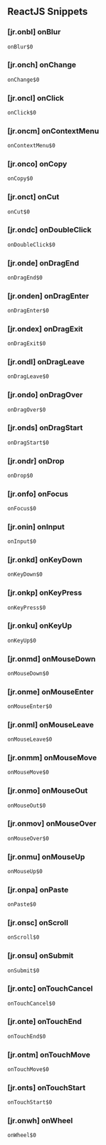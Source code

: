 ## ReactJS Snippets

### [jr.onbl] onBlur

```javascript
onBlur$0
```

### [jr.onch] onChange

```javascript
onChange$0
```

### [jr.oncl] onClick

```javascript
onClick$0
```

### [jr.oncm] onContextMenu

```javascript
onContextMenu$0
```

### [jr.onco] onCopy

```javascript
onCopy$0
```

### [jr.onct] onCut

```javascript
onCut$0
```

### [jr.ondc] onDoubleClick

```javascript
onDoubleClick$0
```

### [jr.onde] onDragEnd

```javascript
onDragEnd$0
```

### [jr.onden] onDragEnter

```javascript
onDragEnter$0
```

### [jr.ondex] onDragExit

```javascript
onDragExit$0
```

### [jr.ondl] onDragLeave

```javascript
onDragLeave$0
```

### [jr.ondo] onDragOver

```javascript
onDragOver$0
```

### [jr.onds] onDragStart

```javascript
onDragStart$0
```

### [jr.ondr] onDrop

```javascript
onDrop$0
```

### [jr.onfo] onFocus

```javascript
onFocus$0
```

### [jr.onin] onInput

```javascript
onInput$0
```

### [jr.onkd] onKeyDown

```javascript
onKeyDown$0
```

### [jr.onkp] onKeyPress

```javascript
onKeyPress$0
```

### [jr.onku] onKeyUp

```javascript
onKeyUp$0
```

### [jr.onmd] onMouseDown

```javascript
onMouseDown$0
```

### [jr.onme] onMouseEnter

```javascript
onMouseEnter$0
```

### [jr.onml] onMouseLeave

```javascript
onMouseLeave$0
```

### [jr.onmm] onMouseMove

```javascript
onMouseMove$0
```

### [jr.onmo] onMouseOut

```javascript
onMouseOut$0
```

### [jr.onmov] onMouseOver

```javascript
onMouseOver$0
```

### [jr.onmu] onMouseUp

```javascript
onMouseUp$0
```

### [jr.onpa] onPaste

```javascript
onPaste$0
```

### [jr.onsc] onScroll

```javascript
onScroll$0
```

### [jr.onsu] onSubmit

```javascript
onSubmit$0
```

### [jr.ontc] onTouchCancel

```javascript
onTouchCancel$0
```

### [jr.onte] onTouchEnd

```javascript
onTouchEnd$0
```

### [jr.ontm] onTouchMove

```javascript
onTouchMove$0
```

### [jr.onts] onTouchStart

```javascript
onTouchStart$0
```

### [jr.onwh] onWheel

```javascript
onWheel$0
```

